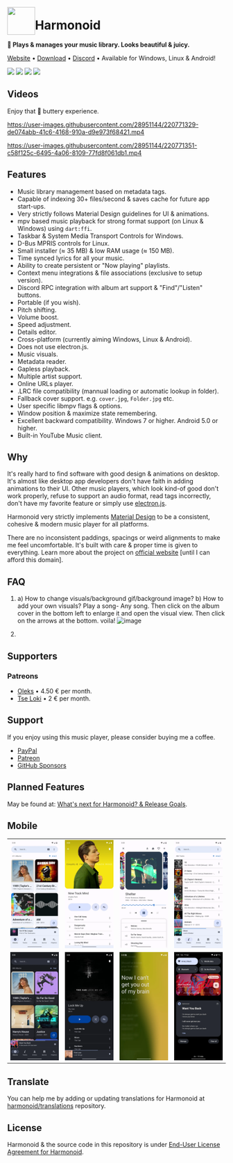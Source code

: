 <img align="left" src="https://user-images.githubusercontent.com/28951144/190144379-364185ea-3e3e-4f41-87fd-9581acfc7f7f.png" width="64" height="64"></img>

<h1 align="left">Harmonoid</h1>

**🎵 Plays & manages your music library. Looks beautiful & juicy.**

[Website](https://harmonoid.com) • [Download](https://harmonoid.com/downloads) • [Discord](https://discord.gg/2Rc3edFWd8) • Available for Windows, Linux & Android!

![](https://github.com/harmonoid/harmonoid/blob/assets/win32/0.webp?raw=true)
![](https://github.com/harmonoid/harmonoid/blob/assets/win32/1.webp?raw=true)
![](https://github.com/harmonoid/harmonoid/blob/assets/win32/2.webp?raw=true)
![](https://github.com/harmonoid/harmonoid/blob/assets/win32/3.webp?raw=true)

## Videos

Enjoy that 🧈 buttery experience.

https://user-images.githubusercontent.com/28951144/220771329-de074abb-41c6-4168-910a-d9e973f68421.mp4

https://user-images.githubusercontent.com/28951144/220771351-c58f125c-6495-4a06-8109-77fd8f061db1.mp4

## Features

- Music library management based on metadata tags.
- Capable of indexing 30+ files/second & saves cache for future app start-ups.
- Very strictly follows Material Design guidelines for UI & animations.
- mpv based music playback for strong format support (on Linux & Windows) using `dart:ffi`.
- Taskbar & System Media Transport Controls for Windows.
- D-Bus MPRIS controls for Linux.
- Small installer (≈ 35 MB) & low RAM usage (≈ 150 MB).
- Time synced lyrics for all your music.
- Ability to create persistent or "Now playing" playlists.
- Context menu integrations & file associations (exclusive to setup version).
- Discord RPC integration with album art support & "Find"/"Listen" buttons.
- Portable (if you wish).
- Pitch shifting.
- Volume boost.
- Speed adjustment.
- Details editor.
- Cross-platform (currently aiming Windows, Linux & Android).
- Does not use electron.js.
- Music visuals.
- Metadata reader.
- Gapless playback.
- Multiple artist support.
- Online URLs player.
- .LRC file compatibility (mannual loading or automatic lookup in folder).
- Fallback cover support. e.g. `cover.jpg`, `Folder.jpg` etc.
- User specific libmpv flags & options.
- Window position & maximize state remembering.
- Excellent backward compatibility. Windows 7 or higher. Android 5.0 or higher.
- Built-in YouTube Music client.

## Why

It's really hard to find software with good design & animations on desktop. It's almost like desktop app developers don't have faith in adding animations to their UI. Other music players, which look kind-of good don't work properly, refuse to support an audio format, read tags incorrectly, don't have my favorite feature or simply use [electron.js](https://electronjs.org).

Harmonoid very strictly implements [Material Design](https://user-images.githubusercontent.com/28951144/187515841-265b2f6e-4ee3-4db5-b06d-0f7f5d684da9.webm) to be a consistent, cohesive & modern music player for all platforms.

There are no inconsistent paddings, spacings or weird alignments to make me feel uncomfortable. It's built with care & proper time is given to everything. Learn more about the project on [official website](https://harmonoid.com/) [until I can afford this domain].
## FAQ
1. a) How to change visuals/background gif/background image?
   b) How to add your own visuals?
Play a song- Any song. Then click on the album cover in the bottom left to enlarge it and open the visual view. Then click on the arrows at the bottom. voila!
![image](https://github.com/user-attachments/assets/4e2ee1d9-1a2e-48b1-b521-9cbd871ede9f)

2.
## Supporters

### Patreons

- [Oleks](https://www.patreon.com/user/creators?u=28979760) • 4.50 € per month.
- [Tse Loki](https://www.patreon.com/user/creators?u=2866352) • 2 € per month.

## Support

If you enjoy using this music player, please consider buying me a coffee.

- [PayPal](https://paypal.me/alexmercerind)
- [Patreon](https://patreon.com/harmonoid)
- [GitHub Sponsors](https://github.com/sponsors/alexmercerind)

## Planned Features

May be found at: [What's next for Harmonoid? & Release Goals](https://github.com/harmonoid/harmonoid/issues/348).

## Mobile

<table>
  <tr>
    <td>
      <img src='https://github.com/harmonoid/harmonoid/blob/assets/android/0.webp?raw=true'>
    </td>
    <td>
      <img src='https://github.com/harmonoid/harmonoid/blob/assets/android/1.webp?raw=true'>
    </td>
    <td>
      <img src='https://github.com/harmonoid/harmonoid/blob/assets/android/2.webp?raw=true'>
    </td>
    <td>
      <img src='https://github.com/harmonoid/harmonoid/blob/assets/android/3.webp?raw=true'>
    </td>
  </tr>
  <tr>
    <td>
      <img src='https://github.com/harmonoid/harmonoid/blob/assets/android/4.webp?raw=true'>
    </td>
    <td>
      <img src='https://github.com/harmonoid/harmonoid/blob/assets/android/5.webp?raw=true'>
    </td>
    <td>
      <img src='https://github.com/harmonoid/harmonoid/blob/assets/android/6.webp?raw=true'>
    </td>
    <td>
      <img src='https://github.com/harmonoid/harmonoid/blob/assets/android/7.webp?raw=true'>
    </td>
  </tr>
</table>

## Translate

You can help me by adding or updating translations for Harmonoid at [harmonoid/translations](https://github.com/harmonoid/translations) repository.

## License

Harmonoid & the source code in this repository is under [End-User License Agreement for Harmonoid](https://github.com/harmonoid/harmonoid/blob/master/EULA.txt?raw=true).
